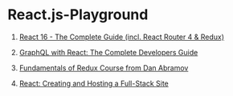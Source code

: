 # React.js-Playground

1. [React 16 - The Complete Guide (incl. React Router 4 & Redux)](https://www.udemy.com/course/react-the-complete-guide-incl-redux/)

2. [GraphQL with React: The Complete Developers Guide](https://www.udemy.com/course/graphql-with-react-course/)

3. [Fundamentals of Redux Course from Dan Abramov](https://egghead.io/courses/fundamentals-of-redux-course-from-dan-abramov-bd5cc867)

4. [React: Creating and Hosting a Full-Stack Site](https://www.linkedin.com/learning/react-creating-and-hosting-a-full-stack-site-15153869)

